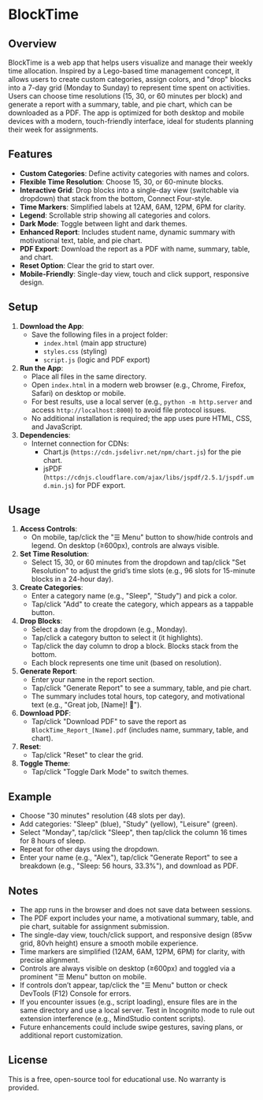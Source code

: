 # BlockTime

## Overview
BlockTime is a web app that helps users visualize and manage their weekly time allocation. Inspired by a Lego-based time management concept, it allows users to create custom categories, assign colors, and "drop" blocks into a 7-day grid (Monday to Sunday) to represent time spent on activities. Users can choose time resolutions (15, 30, or 60 minutes per block) and generate a report with a summary, table, and pie chart, which can be downloaded as a PDF. The app is optimized for both desktop and mobile devices with a modern, touch-friendly interface, ideal for students planning their week for assignments.

## Features
- **Custom Categories**: Define activity categories with names and colors.
- **Flexible Time Resolution**: Choose 15, 30, or 60-minute blocks.
- **Interactive Grid**: Drop blocks into a single-day view (switchable via dropdown) that stack from the bottom, Connect Four-style.
- **Time Markers**: Simplified labels at 12AM, 6AM, 12PM, 6PM for clarity.
- **Legend**: Scrollable strip showing all categories and colors.
- **Dark Mode**: Toggle between light and dark themes.
- **Enhanced Report**: Includes student name, dynamic summary with motivational text, table, and pie chart.
- **PDF Export**: Download the report as a PDF with name, summary, table, and chart.
- **Reset Option**: Clear the grid to start over.
- **Mobile-Friendly**: Single-day view, touch and click support, responsive design.

## Setup
1. **Download the App**:
   - Save the following files in a project folder:
     - `index.html` (main app structure)
     - `styles.css` (styling)
     - `script.js` (logic and PDF export)
2. **Run the App**:
   - Place all files in the same directory.
   - Open `index.html` in a modern web browser (e.g., Chrome, Firefox, Safari) on desktop or mobile.
   - For best results, use a local server (e.g., `python -m http.server` and access `http://localhost:8000`) to avoid file protocol issues.
   - No additional installation is required; the app uses pure HTML, CSS, and JavaScript.
3. **Dependencies**:
   - Internet connection for CDNs:
     - Chart.js (`https://cdn.jsdelivr.net/npm/chart.js`) for the pie chart.
     - jsPDF (`https://cdnjs.cloudflare.com/ajax/libs/jspdf/2.5.1/jspdf.umd.min.js`) for PDF export.

## Usage
1. **Access Controls**:
   - On mobile, tap/click the "☰ Menu" button to show/hide controls and legend. On desktop (≥600px), controls are always visible.
2. **Set Time Resolution**:
   - Select 15, 30, or 60 minutes from the dropdown and tap/click "Set Resolution" to adjust the grid’s time slots (e.g., 96 slots for 15-minute blocks in a 24-hour day).
3. **Create Categories**:
   - Enter a category name (e.g., "Sleep", "Study") and pick a color.
   - Tap/click "Add" to create the category, which appears as a tappable button.
4. **Drop Blocks**:
   - Select a day from the dropdown (e.g., Monday).
   - Tap/click a category button to select it (it highlights).
   - Tap/click the day column to drop a block. Blocks stack from the bottom.
   - Each block represents one time unit (based on resolution).
5. **Generate Report**:
   - Enter your name in the report section.
   - Tap/click "Generate Report" to see a summary, table, and pie chart.
   - The summary includes total hours, top category, and motivational text (e.g., "Great job, [Name]! 🎉").
6. **Download PDF**:
   - Tap/click "Download PDF" to save the report as `BlockTime_Report_[Name].pdf` (includes name, summary, table, and chart).
7. **Reset**:
   - Tap/click "Reset" to clear the grid.
8. **Toggle Theme**:
   - Tap/click "Toggle Dark Mode" to switch themes.

## Example
- Choose "30 minutes" resolution (48 slots per day).
- Add categories: "Sleep" (blue), "Study" (yellow), "Leisure" (green).
- Select "Monday", tap/click "Sleep", then tap/click the column 16 times for 8 hours of sleep.
- Repeat for other days using the dropdown.
- Enter your name (e.g., "Alex"), tap/click "Generate Report" to see a breakdown (e.g., "Sleep: 56 hours, 33.3%"), and download as PDF.

## Notes
- The app runs in the browser and does not save data between sessions.
- The PDF export includes your name, a motivational summary, table, and pie chart, suitable for assignment submission.
- The single-day view, touch/click support, and responsive design (85vw grid, 80vh height) ensure a smooth mobile experience.
- Time markers are simplified (12AM, 6AM, 12PM, 6PM) for clarity, with precise alignment.
- Controls are always visible on desktop (≥600px) and toggled via a prominent "☰ Menu" button on mobile.
- If controls don’t appear, tap/click the "☰ Menu" button or check DevTools (F12) Console for errors.
- If you encounter issues (e.g., script loading), ensure files are in the same directory and use a local server. Test in Incognito mode to rule out extension interference (e.g., MindStudio content scripts).
- Future enhancements could include swipe gestures, saving plans, or additional report customization.

## License
This is a free, open-source tool for educational use. No warranty is provided.